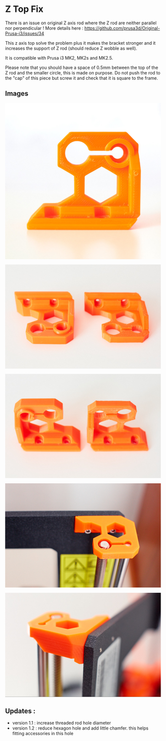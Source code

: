 # Z Top Fix

There is an issue on original Z axis rod where the Z rod are neither parallel nor perpendicular ! More details here : https://github.com/prusa3d/Original-Prusa-i3/issues/34

This z axis top solve the problem plus it makes the bracket stronger and it increases the support of Z rod (should reduce Z wobble as well).

It is compatible with Prusa i3 MK2, MK2s and MK2.5.

Please note that you should have a space of 0.5mm between the top of the Z rod and the smaller circle, this is made on purpose. Do not push the rod to the "cap" of this piece but screw it and check that it is square to the frame.

## Images

![z top fix](img/5D3_0073.jpg)

![old new comparison](img/5D3_0061.jpg)

![old new comparison](img/5D3_0057.jpg)

![z top fix on frame front](img/5D3_0067.jpg)

![z top fix on frame back](img/5D3_0077.jpg)

## Updates :
* version 1.1 : increase threaded rod hole diameter
* version 1.2 : reduce hexagon hole and add little chamfer. this helps fitting accessories in this hole